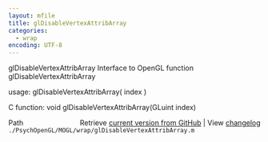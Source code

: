 ```yaml
---
layout: mfile
title: glDisableVertexAttribArray
categories:
  - wrap
encoding: UTF-8
---
```


glDisableVertexAttribArray  Interface to OpenGL function glDisableVertexAttribArray

usage:  glDisableVertexAttribArray\( index \)

C function:  void glDisableVertexAttribArray\(GLuint index\)


<div class="code_header" style="text-align:right;">
  <span style="float:left;">Path&nbsp;&nbsp;</span> <span class="counter">Retrieve <a href=
  "https://raw.github.com/Psychtoolbox-3/Psychtoolbox-3/beta/./PsychOpenGL/MOGL/wrap/glDisableVertexAttribArray.m">current version from GitHub</a> | View <a href=
  "https://github.com/Psychtoolbox-3/Psychtoolbox-3/commits/beta/./PsychOpenGL/MOGL/wrap/glDisableVertexAttribArray.m">changelog</a></span>
</div>
<div class="code">
  <code>./PsychOpenGL/MOGL/wrap/glDisableVertexAttribArray.m</code>
</div>
